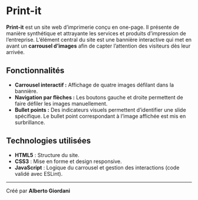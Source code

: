 # Print-it

**Print-it** est un site web d’imprimerie conçu en one-page. Il présente de manière synthétique et attrayante les services et produits d’impression de l’entreprise. L’élément central du site est une bannière interactive qui met en avant un **carrousel d’images** afin de capter l’attention des visiteurs dès leur arrivée.

## Fonctionnalités
- **Carrousel interactif :** Affichage de quatre images défilant dans la bannière.
- **Navigation par flèches :** Les boutons gauche et droite permettent de faire défiler les images manuellement.
- **Bullet points :** Des indicateurs visuels permettent d’identifier une slide spécifique. Le bullet point correspondant à l’image affichée est mis en surbrillance.

## Technologies utilisées
- **HTML5** : Structure du site.
- **CSS3** : Mise en forme et design responsive.
- **JavaScript** : Logique du carrousel et gestion des interactions (code validé avec ESLint).

---

Créé par **Alberto Giordani**
